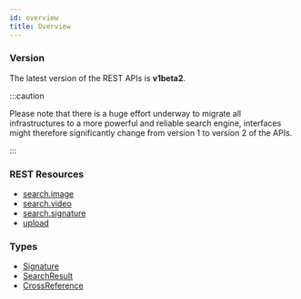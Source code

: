 ```yaml
---
id: overview
title: Overview
---
```


### Version

The latest version of the REST APIs is **v1beta2**.

:::caution

Please note that there is a huge effort underway to migrate all infrastructures to a more powerful and reliable search engine, interfaces might therefore significantly change from version 1 to version 2 of the APIs.

:::

### REST Resources


- [search.image](/docs/ashen/reference/rest/v1beta2/search.image)
- [search.video](/docs/ashen/reference/rest/v1beta2/search.video)
- [search.signature](/docs/ashen/reference/rest/v1beta2/search.signature)
- [upload](/docs/ashen/reference/rest/v1beta2/upload)

### Types

- [Signature](/docs/ashen/reference/rest/v1beta2/Signature)
- [SearchResult](/docs/ashen/reference/rest/v1beta2/SearchResult)
- [CrossReference](/docs/ashen/reference/rest/v1beta2/CrossReference)